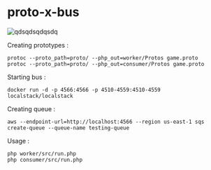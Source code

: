 # proto-x-bus

![qdsqdsqdqsdq](https://github.com/user-attachments/assets/ad7dd719-514c-44ca-a5bb-43e4bbc49250)

Creating prototypes :
```
protoc --proto_path=proto/ --php_out=worker/Protos game.proto
protoc --proto_path=proto/ --php_out=consumer/Protos game.proto
```

Starting bus :
```
docker run -d -p 4566:4566 -p 4510-4559:4510-4559 localstack/localstack
```

Creating queue :
```
aws --endpoint-url=http://localhost:4566 --region us-east-1 sqs create-queue --queue-name testing-queue
```

Usage :
```
php worker/src/run.php
php consumer/src/run.php
```
